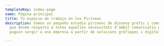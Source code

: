 ```yaml
---
templateKey: index-page
name: Página principal
title: Tu espacio de trabajo en los Pirineos
description: Somos un pequeño estudio pirinenc de disseny gràfic i comunicació
  que donem resposta a totes aquelles necessitats d'àmbit comunicatiu que li
  puguin sorgir a una empresa a partir de solucions gràfiques i digitals

---
```

